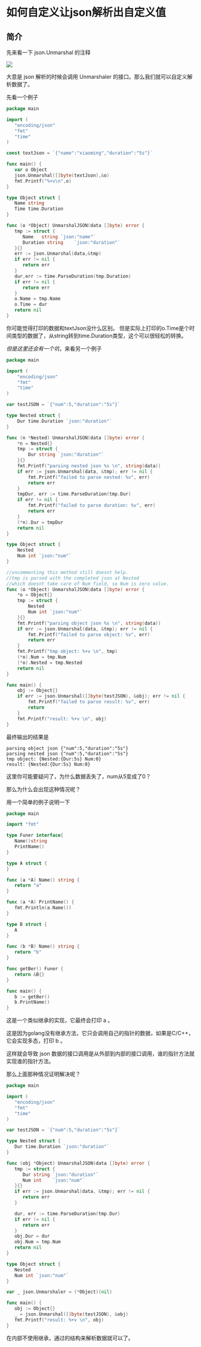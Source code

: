 # 如何自定义让json解析出自定义值


## 简介
先来看一下 json.Unmarshal 的注释

![](https://raw.githubusercontent.com/betterfor/cloudImage/master/images/2020-11-25/json_annotation.png)

大意是 json 解析的时候会调用 Unmarshaler 的接口。那么我们就可以自定义解析数据了。

先看一个例子
```go
package main

import (
   "encoding/json"
   "fmt"
   "time"
)

const textJson = `{"name":"xiaoming","duration":"5s"}`

func main() {
   var o Object
   json.Unmarshal([]byte(textJson),&o)
   fmt.Printf("%+v\n",o)
}

type Object struct {
   Name string
   Time time.Duration
}

func (o *Object) UnmarshalJSON(data []byte) error {
   tmp := struct {
      Name   string `json:"name"`
      Duration string    `json:"duration"`
   }{}
   err := json.Unmarshal(data,&tmp)
   if err != nil {
      return err
   }
   dur,err := time.ParseDuration(tmp.Duration)
   if err != nil {
      return err
   }
   o.Name = tmp.Name
   o.Time = dur
   return nil
}
```
你可能觉得打印的数据和textJson没什么区别。
但是实际上打印的o.Time是个时间类型的数据了，从string转到time.Duration类型，这个可以很轻松的转换。

*但是这里还会有一个坑*，来看另一个例子
```go
package main

import (
	"encoding/json"
	"fmt"
	"time"
)

var testJSON = `{"num":5,"duration":"5s"}`

type Nested struct {
	Dur time.Duration `json:"duration"`
}

func (n *Nested) UnmarshalJSON(data []byte) error {
	*n = Nested{}
	tmp := struct {
		Dur string `json:"duration"`
	}{}
	fmt.Printf("parsing nested json %s \n", string(data))
	if err := json.Unmarshal(data, &tmp); err != nil {
		fmt.Printf("failed to parse nested: %v", err)
		return err
	}
	tmpDur, err := time.ParseDuration(tmp.Dur)
	if err != nil {
		fmt.Printf("failed to parse duration: %v", err)
		return err
	}
	(*n).Dur = tmpDur
	return nil
}

type Object struct {
	Nested
	Num int `json:"num"`
}

//uncommenting this method still doesnt help.
//tmp is parsed with the completed json at Nested
//which doesnt take care of Num field, so Num is zero value.
func (o *Object) UnmarshalJSON(data []byte) error {
	*o = Object{}
	tmp := struct {
		Nested
		Num int `json:"num"`
	}{}
	fmt.Printf("parsing object json %s \n", string(data))
	if err := json.Unmarshal(data, &tmp); err != nil {
		fmt.Printf("failed to parse object: %v", err)
		return err
	}
	fmt.Printf("tmp object: %+v \n", tmp)
	(*o).Num = tmp.Num
	(*o).Nested = tmp.Nested
	return nil
}

func main() {
	obj := Object{}
	if err := json.Unmarshal([]byte(testJSON), &obj); err != nil {
		fmt.Printf("failed to parse result: %v", err)
		return
	}
	fmt.Printf("result: %+v \n", obj)
}
```
最终输出的结果是
```text
parsing object json {"num":5,"duration":"5s"} 
parsing nested json {"num":5,"duration":"5s"} 
tmp object: {Nested:{Dur:5s} Num:0} 
result: {Nested:{Dur:5s} Num:0} 
```
这里你可能要疑问了，为什么数据丢失了，num从5变成了0？

那么为什么会出现这种情况呢？

用一个简单的例子说明一下

```go
package main

import "fmt"

type Funer interface{
   Name()string
   PrintName()
}

type A struct {
}

func (a *A) Name() string {
   return "a"
}

func (a *A) PrintName() {
   fmt.Println(a.Name())
}

type B struct {
   A
}

func (b *B) Name() string {
   return "b"
}

func getBer() Funer {
   return &B{}
}

func main() {
   b := getBer()
   b.PrintName()
}
```
这是一个类似继承的实现，它最终会打印 a 。

这是因为golang没有继承方法，它只会调用自己的指针的数据，如果是C/C++，它会实现多态，打印 b 。

这样就会导致 json 数据的接口调用是从外部到内部的接口调用，谁的指针方法就实现谁的指针方法。

那么上面那种情况证明解决呢？
```go
package main

import (
   "encoding/json"
   "fmt"
   "time"
)

var testJSON = `{"num":5,"duration":"5s"}`

type Nested struct {
   Dur time.Duration `json:"duration"`
}

func (obj *Object) UnmarshalJSON(data []byte) error {
   tmp := struct {
      Dur string `json:"duration"`
      Num int    `json:"num"`
   }{}
   if err := json.Unmarshal(data, &tmp); err != nil {
      return err
   }

   dur, err := time.ParseDuration(tmp.Dur)
   if err != nil {
      return err
   }
   obj.Dur = dur
   obj.Num = tmp.Num
   return nil
}

type Object struct {
   Nested
   Num int `json:"num"`
}

var _ json.Unmarshaler = (*Object)(nil)

func main() {
   obj := Object{}
   _ = json.Unmarshal([]byte(testJSON), &obj)
   fmt.Printf("result: %+v \n", obj)
}
```

在内部不使用继承，通过的结构来解析数据就可以了。
